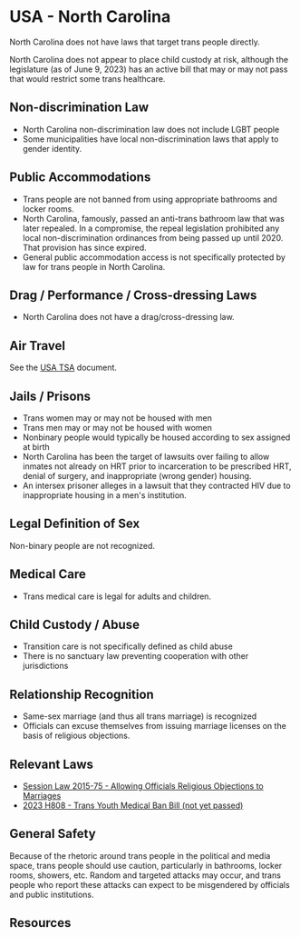 # USA - North Carolina

North Carolina does not have laws that target trans people directly.

North Carolina does not appear to place child custody at risk, although
the legislature (as of June 9, 2023) has an active bill that may or may
not pass that would restrict some trans healthcare.

## Non-discrimination Law

 * North Carolina non-discrimination law does not include LGBT people
 * Some municipalities have local non-discrimination laws that apply to
   gender identity.

## Public Accommodations

 * Trans people are not banned from using appropriate bathrooms and locker
   rooms.
 * North Carolina, famously, passed an anti-trans bathroom law that was later
   repealed. In a compromise, the repeal legislation prohibited any
   local non-discrimination ordinances from being passed up until 2020.
   That provision has since expired.
 * General public accommodation access is not specifically protected by law
   for trans people in North Carolina.

## Drag / Performance / Cross-dressing Laws

 * North Carolina does not have a drag/cross-dressing law.

## Air Travel

See the [USA TSA](../notes/tsa.md) document.

## Jails / Prisons

 * Trans women may or may not be housed with men
 * Trans men may or may not be housed with women
 * Nonbinary people would typically be housed according to sex
   assigned at birth
 * North Carolina has been the target of lawsuits over failing to allow
   inmates not already on HRT prior to incarceration to be prescribed HRT,
   denial of surgery, and inappropriate (wrong gender) housing.
 * An intersex prisoner alleges in a lawsuit that they contracted HIV
   due to inappropriate housing in a men's institution.

## Legal Definition of Sex

Non-binary people are not recognized.

## Medical Care

 * Trans medical care is legal for adults and children.

## Child Custody / Abuse

 * Transition care is not specifically defined as child abuse
 * There is no sanctuary law preventing cooperation with other
   jurisdictions
 
## Relationship Recognition

 * Same-sex marriage (and thus all trans marriage) is recognized
 * Officials can excuse themselves from issuing marriage licenses on the
   basis of religious objections.

## Relevant Laws

 * [Session Law 2015-75 - Allowing Officials Religious Objections to Marriages](https://www.ncleg.gov/Sessions/2015/Bills/Senate/PDF/S2v4.pdf)
 * [2023 H808 - Trans Youth Medical Ban Bill (not yet passed)](https://legiscan.com/NC/bill/H808/2023)

## General Safety

Because of the rhetoric around trans people in the political and media
space, trans people should use caution, particularly in bathrooms,
locker rooms, showers, etc.  Random and targeted attacks may occur, and
trans people who report these attacks can expect to be misgendered by
officials and public institutions.

## Resources

